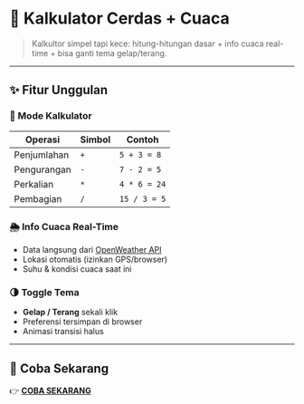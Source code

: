 # 🧮 Kalkulator Cerdas + Cuaca

> Kalkultor simpel tapi kece: hitung-hitungan dasar + info cuaca real-time + bisa ganti tema gelap/terang.

---

## ✨ Fitur Unggulan

### 🔢 Mode Kalkulator
| Operasi | Simbol | Contoh |
|---------|--------|--------|
| Penjumlahan | `+` | `5 + 3 = 8` |
| Pengurangan | `-` | `7 - 2 = 5` |
| Perkalian | `*` | `4 * 6 = 24` |
| Pembagian | `/` | `15 / 3 = 5` |

### 🌦️ Info Cuaca Real-Time
- Data langsung dari [OpenWeather API](https://openweathermap.org/api)
- Lokasi otomatis (izinkan GPS/browser)
- Suhu & kondisi cuaca saat ini

### 🌗 Toggle Tema
- **Gelap / Terang** sekali klik
- Preferensi tersimpan di browser
- Animasi transisi halus

---

## 🚀 Coba Sekarang
👉 **[COBA SEKARANG](https://ahm4d-putra.github.io/Calculator-with-OPW/)**
